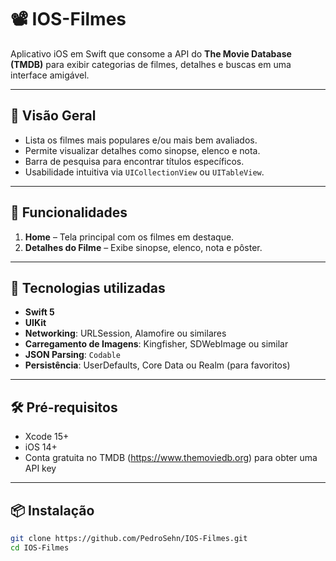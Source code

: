 # 📽️ IOS-Filmes

Aplicativo iOS em Swift que consome a API do **The Movie Database (TMDB)** para exibir categorias de filmes, detalhes e buscas em uma interface amigável.

---

## 🧭 Visão Geral

- Lista os filmes mais populares e/ou mais bem avaliados.
- Permite visualizar detalhes como sinopse, elenco e nota.
- Barra de pesquisa para encontrar títulos específicos.
- Usabilidade intuitiva via `UICollectionView` ou `UITableView`.

---

## 🚀 Funcionalidades

1. **Home** – Tela principal com os filmes em destaque.
2. **Detalhes do Filme** – Exibe sinopse, elenco, nota e pôster.

---

## 🧩 Tecnologias utilizadas

- **Swift 5**
- **UIKit**
- **Networking**: URLSession, Alamofire ou similares
- **Carregamento de Imagens**: Kingfisher, SDWebImage ou similar
- **JSON Parsing**: `Codable`
- **Persistência**: UserDefaults, Core Data ou Realm (para favoritos)

---

## 🛠️ Pré-requisitos

- Xcode 15+
- iOS 14+
- Conta gratuita no TMDB (https://www.themoviedb.org) para obter uma API key

---

## 📦 Instalação

```bash
git clone https://github.com/PedroSehn/IOS-Filmes.git
cd IOS-Filmes
